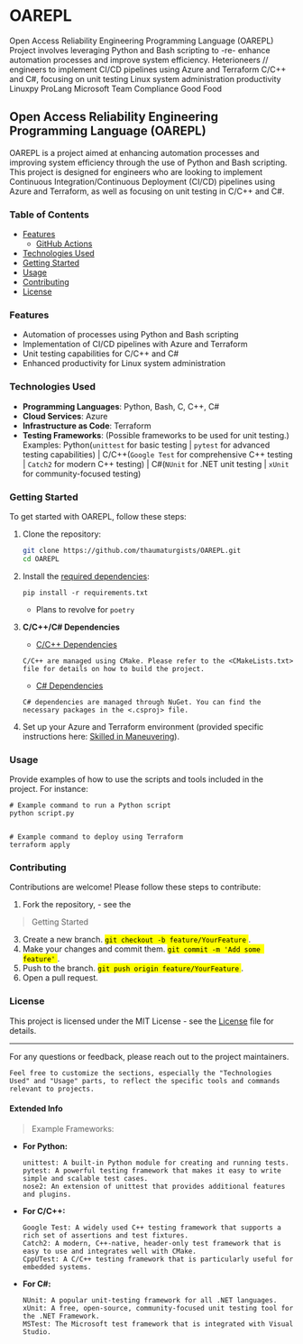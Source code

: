 # OAREPL
Open Access Reliability Engineering Programming Language (OAREPL)
Project involves leveraging Python and Bash scripting to   -re-   enhance automation processes and improve system efficiency.
Heterioneers
// engineers to implement CI/CD pipelines using Azure and Terraform
	C/C++ and C#, focusing on unit testing
Linux system administration productivity
Linuxpy
 ProLang
Microsoft
Team
Compliance
Good Food

## Open Access Reliability Engineering Programming Language (OAREPL)

OAREPL is a project aimed at enhancing automation processes and improving system efficiency through the use of Python and Bash scripting. This project is designed for engineers who are looking to implement Continuous Integration/Continuous Deployment (CI/CD) pipelines using Azure and Terraform, as well as focusing on unit testing in C/C++ and C#.

### Table of Contents

- [Features](#features)
  	- [GitHub Actions](readme/GitHubActions.man)
- [Technologies Used](#technologies-used)
- [Getting Started](#getting-started)
- [Usage](#usage)
- [Contributing](#contributing)
- [License](#license)

### Features

- Automation of processes using Python and Bash scripting
- Implementation of CI/CD pipelines with Azure and Terraform
- Unit testing capabilities for C/C++ and C#
- Enhanced productivity for Linux system administration

### Technologies Used

- **Programming Languages**: Python, Bash, C, C++, C#
- **Cloud Services**: Azure
- **Infrastructure as Code**: Terraform
- **Testing Frameworks**:
     (Possible frameworks to be used for unit testing.)
      <br>Examples: Python(`unittest` for basic testing | `pytest` for advanced testing capabilities) | C/C++(`Google Test` for comprehensive C++ testing | `Catch2` for modern C++ testing) | C#(`NUnit` for .NET unit testing | `xUnit` for community-focused testing)
                 

### Getting Started

To get started with OAREPL, follow these steps:

1. Clone the repository:
   ```bash
   git clone https://github.com/thaumaturgists/OAREPL.git
   cd OAREPL
   ```
2. Install the [required dependencies](requirements.txt):
   ```
   pip install -r requirements.txt
   ```
   - Plans to revolve for `poetry`
3. **C/C++/C# Dependencies**
   - [C/C++ Dependencies](CMakeLists.txt)
   ```
   C/C++ are managed using CMake. Please refer to the <CMakeLists.txt> file for details on how to build the project.
   ```

   - [C# Dependencies](.csproj)
   ```
   C# dependencies are managed through NuGet. You can find the necessary packages in the <.csproj> file.
   ```
4. Set up your Azure and Terraform environment (provided specific instructions here: [Skilled in Maneuvering](remunerator.man)).

### Usage

Provide examples of how to use the scripts and tools included in the project.
    For instance:
    
    
    # Example command to run a Python script
    python script.py
    
    
    # Example command to deploy using Terraform
    terraform apply
    

### Contributing

Contributions are welcome! Please follow these steps to contribute:

1. Fork the repository, - see the
 > Getting Started
3. Create a new branch.
<mark> ```git checkout -b feature/YourFeature``` </mark>.<br>
4. Make your changes and commit them.
<mark> ```git commit -m 'Add some feature'``` </mark>.<br>
5. Push to the branch.
<mark> ```git push origin feature/YourFeature``` </mark>.<br>
6. Open a pull request.

### License

This project is licensed under the MIT License - see the [License](LICENSE) file for details.
***
For any questions or feedback, please reach out to the project maintainers.
```
Feel free to customize the sections, especially the "Technologies Used" and "Usage" parts, to reflect the specific tools and commands relevant to projects.
```

#### **Extended Info**
> Example Frameworks:
- **For Python:**
  ```
  unittest: A built-in Python module for creating and running tests.
  pytest: A powerful testing framework that makes it easy to write simple and scalable test cases.
  nose2: An extension of unittest that provides additional features and plugins.
  ```
- **For C/C++:**
  ```
  Google Test: A widely used C++ testing framework that supports a rich set of assertions and test fixtures.
  Catch2: A modern, C++-native, header-only test framework that is easy to use and integrates well with CMake.
  CppUTest: A C/C++ testing framework that is particularly useful for embedded systems.
  ```
- **For C#:**
  ```
  NUnit: A popular unit-testing framework for all .NET languages.
  xUnit: A free, open-source, community-focused unit testing tool for the .NET Framework.
  MSTest: The Microsoft test framework that is integrated with Visual Studio.
  ```


